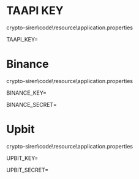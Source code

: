 # TAAPI KEY

crypto-siren\code\resource\application.properties 

TAAPI_KEY=<YourKey>

# Binance 

crypto-siren\code\resource\application.properties 

BINANCE_KEY=<YourKey>

BINANCE_SECRET=<YourSecret>

# Upbit

crypto-siren\code\resource\application.properties 

UPBIT_KEY=<YourKey>

UPBIT_SECRET=<YourSecret>

